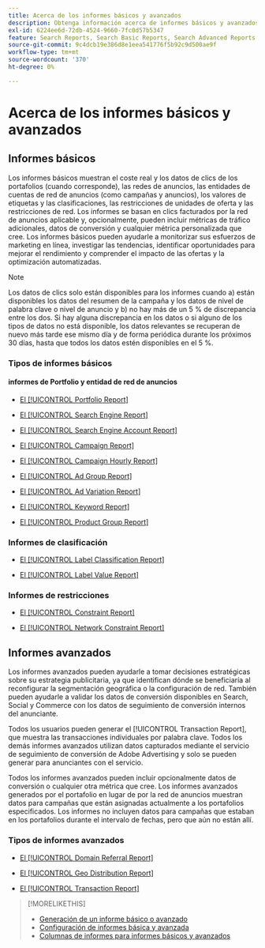 ```yaml
---
title: Acerca de los informes básicos y avanzados
description: Obtenga información acerca de informes básicos y avanzados personalizables.
exl-id: 6224ee6d-72db-4524-9660-7fc0d57b5347
feature: Search Reports, Search Basic Reports, Search Advanced Reports
source-git-commit: 9c4dcb19e386d8e1eea541776f5b92c9d500ae9f
workflow-type: tm+mt
source-wordcount: '370'
ht-degree: 0%

---
```


# Acerca de los informes básicos y avanzados

## Informes básicos

Los informes básicos muestran el coste real y los datos de clics de los portafolios (cuando corresponde), las redes de anuncios, las entidades de cuentas de red de anuncios (como campañas y anuncios), los valores de etiquetas y las clasificaciones, las restricciones de unidades de oferta y las restricciones de red. Los informes se basan en clics facturados por la red de anuncios aplicable y, opcionalmente, pueden incluir métricas de tráfico adicionales, datos de conversión y cualquier métrica personalizada que cree. Los informes básicos pueden ayudarle a monitorizar sus esfuerzos de marketing en línea, investigar las tendencias, identificar oportunidades para mejorar el rendimiento y comprender el impacto de las ofertas y la optimización automatizadas.

>[!NOTE]
>
>Los datos de clics solo están disponibles para los informes cuando a) están disponibles los datos del resumen de la campaña y los datos de nivel de palabra clave o nivel de anuncio y b) no hay más de un 5 % de discrepancia entre los dos. Si hay alguna discrepancia en los datos o si alguno de los tipos de datos no está disponible, los datos relevantes se recuperan de nuevo más tarde ese mismo día y de forma periódica durante los próximos 30 días, hasta que todos los datos estén disponibles en el 5 %.

### Tipos de informes básicos

#### informes de Portfolio y entidad de red de anuncios

* [El [!UICONTROL Portfolio Report]](/help/search-social-commerce/reports/management/basic-advanced/portfolio-report.md)

* [El [!UICONTROL Search Engine Report]](/help/search-social-commerce/reports/management/basic-advanced/search-engine-report.md)

* [El [!UICONTROL Search Engine Account Report]](/help/search-social-commerce/reports/management/basic-advanced/search-engine-account-report.md)

* [El [!UICONTROL Campaign Report]](/help/search-social-commerce/reports/management/basic-advanced/campaign-report.md)

* [El [!UICONTROL Campaign Hourly Report]](/help/search-social-commerce/reports/management/basic-advanced/campaign-hourly-report.md)

* [El [!UICONTROL Ad Group Report]](/help/search-social-commerce/reports/management/basic-advanced/ad-group-report.md)

* [El [!UICONTROL Ad Variation Report]](/help/search-social-commerce/reports/management/basic-advanced/ad-variation-report.md)

* [El [!UICONTROL Keyword Report]](/help/search-social-commerce/reports/management/basic-advanced/keyword-report.md)

* [El [!UICONTROL Product Group Report]](/help/search-social-commerce/reports/management/basic-advanced/product-group-report.md)

### Informes de clasificación

* [El [!UICONTROL Label Classification Report]](/help/search-social-commerce/reports/management/basic-advanced/label-classification-report.md)

* [El [!UICONTROL Label Value Report]](/help/search-social-commerce/reports/management/basic-advanced/label-value-report.md)

### Informes de restricciones

* [El [!UICONTROL Constraint Report]](/help/search-social-commerce/reports/management/basic-advanced/constraint-report.md)

* [El [!UICONTROL Network Constraint Report]](/help/search-social-commerce/reports/management/basic-advanced/network-constraint-report.md)

## Informes avanzados

Los informes avanzados pueden ayudarle a tomar decisiones estratégicas sobre su estrategia publicitaria, ya que identifican dónde se beneficiaría al reconfigurar la segmentación geográfica o la configuración de red. También pueden ayudarle a validar los datos de conversión disponibles en Search, Social y Commerce con los datos de seguimiento de conversión internos del anunciante.

Todos los usuarios pueden generar el [!UICONTROL Transaction Report], que muestra las transacciones individuales por palabra clave. Todos los demás informes avanzados utilizan datos capturados mediante el servicio de seguimiento de conversión de Adobe Advertising y solo se pueden generar para anunciantes con el servicio.

Todos los informes avanzados pueden incluir opcionalmente datos de conversión o cualquier otra métrica que cree. Los informes avanzados generados por el portafolio en lugar de por la red de anuncios muestran datos para campañas que están asignadas actualmente a los portafolios especificados. Los informes no incluyen datos para campañas que estaban en los portafolios durante el intervalo de fechas, pero que aún no están allí.

### Tipos de informes avanzados

* [El [!UICONTROL Domain Referral Report]](/help/search-social-commerce/reports/management/basic-advanced/domain-referral-report.md)

* [El [!UICONTROL Geo Distribution Report]](/help/search-social-commerce/reports/management/basic-advanced/geo-distribution-report.md)

* [El [!UICONTROL Transaction Report]](/help/search-social-commerce/reports/management/basic-advanced/transaction-report.md)

>[!MORELIKETHIS]
>
>* [Generación de un informe básico o avanzado](/help/search-social-commerce/reports/management/basic-advanced/basic-advanced-report-generate.md)
>* [Configuración de informes básica y avanzada](/help/search-social-commerce/reports/management/basic-advanced/basic-advanced-report-settings.md)
>* [Columnas de informes para informes básicos y avanzados](/help/search-social-commerce/reports/management/basic-advanced/basic-advanced-report-columns.md)
